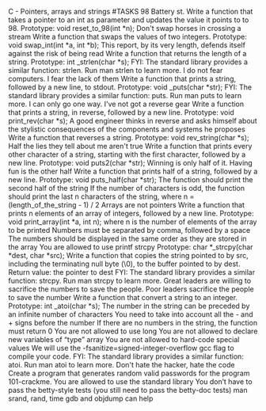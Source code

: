 C - Pointers, arrays and strings
#TASKS
98 Battery st.
Write a function that takes a pointer to an int as parameter and updates the value it points to to 98.
Prototype: void reset_to_98(int *n);
Don't swap horses in crossing a stream
Write a function that swaps the values of two integers.
Prototype: void swap_int(int *a, int *b);
This report, by its very length, defends itself against the risk of being read
Write a function that returns the length of a string.
Prototype: int _strlen(char *s); FYI: The standard library provides a similar function: strlen. Run man strlen to learn more.
I do not fear computers. I fear the lack of them
Write a function that prints a string, followed by a new line, to stdout.
Prototype: void _puts(char *str); FYI: The standard library provides a similar function: puts. Run man puts to learn more.
I can only go one way. I've not got a reverse gear
Write a function that prints a string, in reverse, followed by a new line.
Prototype: void print_rev(char *s);
A good engineer thinks in reverse and asks himself about the stylistic consequences of the components and systems he proposes
Write a function that reverses a string.
Prototype: void rev_string(char *s);
Half the lies they tell about me aren't true
Write a function that prints every other character of a string, starting with the first character, followed by a new line.
Prototype: void puts2(char *str);
Winning is only half of it. Having fun is the other half
Write a function that prints half of a string, followed by a new line.
Prototype: void puts_half(char *str); The function should print the second half of the string If the number of characters is odd, the function should print the last n characters of the string, where n = (length_of_the_string - 1) / 2
Arrays are not pointers
Write a function that prints n elements of an array of integers, followed by a new line.
Prototype: void print_array(int *a, int n); where n is the number of elements of the array to be printed Numbers must be separated by comma, followed by a space The numbers should be displayed in the same order as they are stored in the array You are allowed to use printf
strcpy
Prototype: char *_strcpy(char *dest, char *src); Write a function that copies the string pointed to by src, including the terminating null byte (\0), to the buffer pointed to by dest.
Return value: the pointer to dest FYI: The standard library provides a similar function: strcpy. Run man strcpy to learn more.
Great leaders are willing to sacrifice the numbers to save the people. Poor leaders sacrifice the people to save the number Write a function that convert a string to an integer.
Prototype: int _atoi(char *s); The number in the string can be preceded by an infinite number of characters You need to take into account all the - and + signs before the number If there are no numbers in the string, the function must return 0 You are not allowed to use long You are not allowed to declare new variables of “type” array You are not allowed to hard-code special values We will use the -fsanitize=signed-integer-overflow gcc flag to compile your code. FYI: The standard library provides a similar function: atoi. Run man atoi to learn more.
Don't hate the hacker, hate the code
Create a program that generates random valid passwords for the program 101-crackme.
You are allowed to use the standard library You don’t have to pass the betty-style tests (you still need to pass the betty-doc tests) man srand, rand,  time gdb and objdump can help
